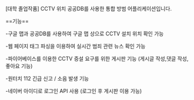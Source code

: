 [대학 졸업작품] CCTV 위치 공공DB를 사용한 통합 방범 어플리케이션입니다.

==기능==

-구글 맵과 공공DB를 사용하여 구글 맵 상으로 CCTV 설치 위치 확인 가능

-웹 페이지 태그 파싱을 이용하여 실시간 범죄 관련 뉴스 확인 가능

-파이어베이스를 이용한 CCTV 증설 요구를 위한 게시판 기능 (게시글 작성,댓글 작성,좋아요 기능)

-원터치 112 긴급 신고 / 소음 발생 기능

-네이버 아이디로 로그인 API 사용 (로그인 후 게시판 이용 가능)
